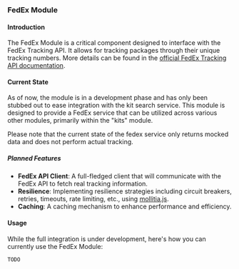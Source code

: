 ### FedEx Module

#### Introduction
The FedEx Module is a critical component designed to interface with the FedEx Tracking API. It allows for tracking packages through their unique tracking numbers. More details can be found in the [official FedEx Tracking API documentation](https://developer.fedex.com/api/en-us/catalog/track/v1/docs.html#operation/Track%20by%20Tracking%20Number).

#### Current State
As of now, the module is in a development phase and has only been stubbed out to ease integration with the kit search service. This module is designed to provide a FedEx service that can be utilized across various other modules, primarily within the "kits" module.

Please note that the current state of the fedex service only returns mocked data and does not perform actual tracking.

##### Planned Features
- **FedEx API Client**: A full-fledged client that will communicate with the FedEx API to fetch real tracking information.
- **Resilience**: Implementing resilience strategies including circuit breakers, retries, timeouts, rate limiting, etc., using [mollitia.js](https://genesys.github.io/mollitia/).
- **Caching**: A caching mechanism to enhance performance and efficiency.

#### Usage
While the full integration is under development, here's how you can currently use the FedEx Module:

```javascript
TODO
```
